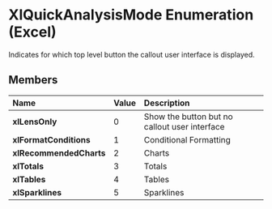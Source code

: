 
# XlQuickAnalysisMode Enumeration (Excel)

Indicates for which top level button the callout user interface is displayed.


## Members



|**Name**|**Value**|**Description**|
|:-----|:-----|:-----|
|**xlLensOnly**|0|Show the button but no callout user interface|
|**xlFormatConditions**|1|Conditional Formatting|
|**xlRecommendedCharts**|2|Charts|
|**xlTotals**|3|Totals|
|**xlTables**|4|Tables|
|**xlSparklines**|5|Sparklines|
